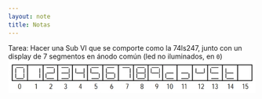 ```yaml
---
layout: note
title: Notas
---
```


Tarea: Hacer una Sub VI que se comporte como la 74ls247, junto con un display de 7 segmentos en ánodo común (led no iluminados, en `0`)
![38cc6e8f99904b00abd8cac71bcbdbdf.png](../../img/d08bf6a6cef9499ea015bc92c801e164.png)
